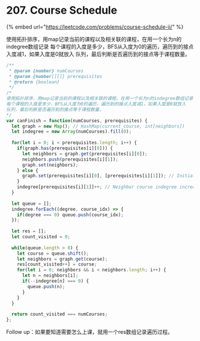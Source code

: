 # 207. Course Schedule

{% embed url="https://leetcode.com/problems/course-schedule-ii/" %}

使用拓扑排序，用map记录当前的课程以及相关联的课程，在用一个长为n的indegree数组记录 每个课程的入度是多少，BFS从入度为0的遍历，遍历到的接点入度减1，如果入度是0就放入 队列，最后判断是否遍历到的接点等于课程数量。

```javascript
/**
 * @param {number} numCourses
 * @param {number[][]} prerequisites
 * @return {boolean}
 */
/*
使用拓扑排序，用map记录当前的课程以及相关联的课程，在用一个长为n的indegree数组记录
每个课程的入度是多少，BFS从入度为0的遍历，遍历到的接点入度减1，如果入度是0就放入
队列，最后判断是否遍历到的接点等于课程数量。
*/
var canFinish = function(numCourses, prerequisites) {
  let graph = new Map(); // HashMap(current_course, int[neighbors])
  let indegree = new Array(numCourses).fill(0);
  
  for(let i = 0; i < prerequisites.length; i++) {
    if(graph.has(prerequisites[i][0])) {
      let neighbors = graph.get(prerequisites[i][0]);
      neighbors.push(prerequisites[i][1]);
      graph.set(neighbors);
    } else {
      graph.set(prerequisites[i][0], [prerequisites[i][1]]); // Initialize the first neighbor
    }
    indegree[prerequisites[i][1]]++; // Neighbor course indegree increase 1
  }
  
  let queue = [];
  indegree.forEach((degree, course_idx) => {
    if(degree === 0) queue.push(course_idx);
  });
  
  let res = [];
  let count_visited = 0;
  
  while(queue.length > 0) {
    let course = queue.shift();
    let neighbors = graph.get(course);
    res[count_visited++] = course;
    for(let i = 0; neighbors && i < neighbors.length; i++) {
      let n = neighbors[i];
      if(--indegree[n] === 0) {
        queue.push(n);
      }
    }
  }
  
  return count_visited === numCourses;
};
```

Follow up：如果要知道需要怎么上课，就用一个res数组记录遍历过程。

